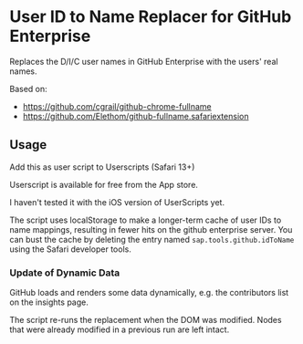 # User ID to Name Replacer for GitHub Enterprise

Replaces the D/I/C user names in GitHub Enterprise with the users' real names.

Based on:
- https://github.com/cgrail/github-chrome-fullname
- https://github.com/Elethom/github-fullname.safariextension

## Usage

Add this as user script to Userscripts (Safari 13+)

Userscript is available for free from the App store.

I haven't tested it with the iOS version of UserScripts yet.

The script uses localStorage to make a longer-term cache of user IDs to name mappings, resulting in fewer hits on the github enterprise server. You can bust the cache by deleting the entry named `sap.tools.github.idToName` using the Safari developer tools.

### Update of Dynamic Data

GitHub loads and renders some data dynamically, e.g. the contributors list on the insights page.

The script re-runs the replacement when the DOM was modified. Nodes that were already modified in a previous run are left intact.
